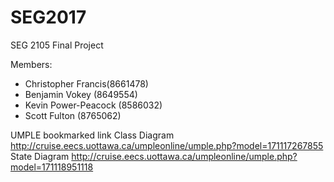 # SEG2017
SEG 2105 Final Project

Members:
- Christopher Francis(8661478)
- Benjamin Vokey (8649554)
- Kevin Power-Peacock (8586032)
- Scott Fulton (8765062)

UMPLE bookmarked link
Class Diagram
http://cruise.eecs.uottawa.ca/umpleonline/umple.php?model=171117267855
State Diagram
http://cruise.eecs.uottawa.ca/umpleonline/umple.php?model=171118951118
